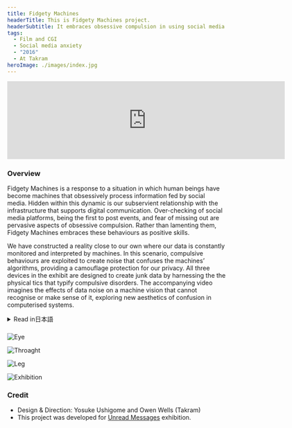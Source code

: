 ```yaml
---
title: Fidgety Machines
headerTitle: This is Fidgety Machines project.
headerSubtitle: It embraces obsessive compulsion in using social media.
tags:
  - Film and CGI
  - Social media anxiety
  - "2016"
  - At Takram
heroImage: ./images/index.jpg
---
```


<iframe src="https://player.vimeo.com/video/159781938" width="640" height="180" frameborder="0" webkitallowfullscreen mozallowfullscreen allowfullscreen></iframe>

### Overview

Fidgety Machines is a response to a situation in which human beings have become machines that obsessively process information fed by social media. Hidden within this dynamic is our subservient relationship with the infrastructure that supports digital communication. Over-checking of social media platforms, being the first to post events, and fear of missing out are pervasive aspects of obsessive compulsion. Rather than lamenting them, Fidgety Machines embraces these behaviours as positive skills.

We have constructed a reality close to our own where our data is constantly monitored and interpreted by machines. In this scenario, compulsive behaviours are exploited to create noise that confuses the machines’ algorithms, providing a camouflage protection for our privacy. All three devices in the exhibit are designed to create junk data by harnessing the the physical tics that typify compulsive disorders. The accompanying video imagines the effects of data noise on a machine vision that cannot recognise or make sense of it, exploring new aesthetics of confusion in computerised systems.

<div class="ja">
<details>
<summary>Read in日本語</summary>

Fidgety Machinesは、人々がソーシャルメディアからプッシュされる情報を処理するだけの機械になった状況に対するコメンタリーである。人々とソーシャルメディアとの間には、そこで行われるデジタルなコミュニケーションを支えるインフラ、つまりネットワークやスクリーン上のインターフェースなどへの私達の従属関係が潜んでいると考えられる。執拗にタイムラインをチェックしたり、ある出来事について誰よりも早く投稿したがったり、FOMO（Fear of Missing out: 友人の書き込みを読んでいる時に感じる、自分だけが取り残されているという不安や焦り）を感じたりといった強迫的な行動は、その関係性の発露でもある。

プロジェクトを進めるにあたって、私達が生み出すデータが常にコンピュータによって監視されているという現実と遠くない世界を設定した。この監視の目を欺くために、人々は強迫的な行動をむしろ利用して情報にノイズを作り出し、データをジャンク化する。デザインされた3つのウェアラブルデバイスは、強迫神経症の症状として典型的な「チック」をセンシングしてジャンクデータを作り出すための装置だ。映像は、このジャンクデータによって混乱したコンピュータビジョンを表現している。

</details>
</div>

###

![Eye](./images/fm1.jpg)

![Throaght](./images/fm2.jpg)

![Leg](./images/fm3.jpg)

![Exhibition](./images/fm4.jpg)

### Credit

* Design & Direction: Yosuke Ushigome and Owen Wells (Takram)
* This project was developed for [Unread Messages](http://unreadmessages.com/) exhibition.
